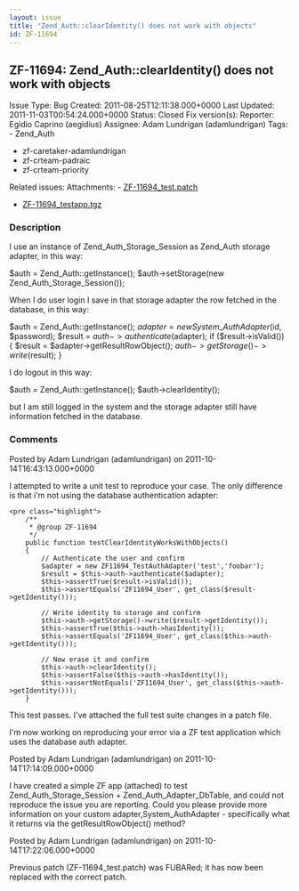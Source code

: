 ```yaml
---
layout: issue
title: "Zend_Auth::clearIdentity() does not work with objects"
id: ZF-11694
---
```


ZF-11694: Zend\_Auth::clearIdentity() does not work with objects
----------------------------------------------------------------

 Issue Type: Bug Created: 2011-08-25T12:11:38.000+0000 Last Updated: 2011-11-03T00:54:24.000+0000 Status: Closed Fix version(s): 
 Reporter:  Egidio Caprino (aegidius)  Assignee:  Adam Lundrigan (adamlundrigan)  Tags: - Zend\_Auth
- zf-caretaker-adamlundrigan
- zf-crteam-padraic
- zf-crteam-priority
 
 Related issues: 
 Attachments: - [ZF-11694\_test.patch](/issues/secure/attachment/14690/ZF-11694_test.patch)
- [ZF-11694\_testapp.tgz](/issues/secure/attachment/14689/ZF-11694_testapp.tgz)
 
### Description

I use an instance of Zend\_Auth\_Storage\_Session as Zend\_Auth storage adapter, in this way:

$auth = Zend\_Auth::getInstance(); $auth->setStorage(new Zend\_Auth\_Storage\_Session());

When I do user login I save in that storage adapter the row fetched in the database, in this way:

$auth = Zend\_Auth::getInstance(); $adapter = new System\_AuthAdapter($id, $password); $result = $auth->authenticate($adapter); if ($result->isValid()) { $result = $adapter->getResultRowObject(); $auth->getStorage()->write($result); }

I do logout in this way:

$auth = Zend\_Auth::getInstance(); $auth->clearIdentity();

but I am still logged in the system and the storage adapter still have information fetched in the database.

 

 

### Comments

Posted by Adam Lundrigan (adamlundrigan) on 2011-10-14T16:43:13.000+0000

I attempted to write a unit test to reproduce your case. The only difference is that i'm not using the database authentication adapter:

 
    <pre class="highlight">
        /**
         * @group ZF-11694
         */
        public function testClearIdentityWorksWithObjects()
        {
            // Authenticate the user and confirm
            $adapter = new ZF11694_TestAuthAdapter('test','foobar');
            $result = $this->auth->authenticate($adapter);
            $this->assertTrue($result->isValid());
            $this->assertEquals('ZF11694_User', get_class($result->getIdentity()));
            
            // Write identity to storage and confirm
            $this->auth->getStorage()->write($result->getIdentity());
            $this->assertTrue($this->auth->hasIdentity());
            $this->assertEquals('ZF11694_User', get_class($this->auth->getIdentity()));
            
            // Now erase it and confirm
            $this->auth->clearIdentity();
            $this->assertFalse($this->auth->hasIdentity());
            $this->assertNotEquals('ZF11694_User', get_class($this->auth->getIdentity()));
        }


This test passes. I've attached the full test suite changes in a patch file.

I'm now working on reproducing your error via a ZF test application which uses the database auth adapter.

 

 

Posted by Adam Lundrigan (adamlundrigan) on 2011-10-14T17:14:09.000+0000

I have created a simple ZF app (attached) to test Zend\_Auth\_Storage\_Session + Zend\_Auth\_Adapter\_DbTable, and could not reproduce the issue you are reporting. Could you please provide more information on your custom adapter,System\_AuthAdapter - specifically what it returns via the getResultRowObject() method?

 

 

Posted by Adam Lundrigan (adamlundrigan) on 2011-10-14T17:22:06.000+0000

Previous patch (ZF-11694\_test.patch) was FUBARed; it has now been replaced with the correct patch.

 

 